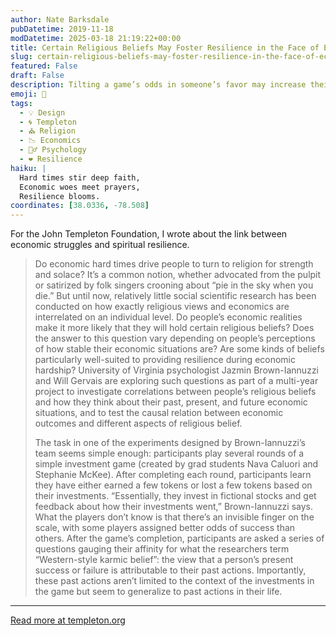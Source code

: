 ```yaml
---
author: Nate Barksdale
pubDatetime: 2019-11-18
modDatetime: 2025-03-18 21:19:22+00:00
title: Certain Religious Beliefs May Foster Resilience in the Face of Economic Adversity
slug: certain-religious-beliefs-may-foster-resilience-in-the-face-of-economic-adversity
featured: False
draft: False
description: Tilting a game’s odds in someone’s favor may increase their karmic beliefs
emoji: 🙏
tags:
  - 💡 Design
  - 🌀 Templeton
  - ⛪ Religion
  - 📉 Economics
  - 🧘‍♂️ Psychology
  - ❤️ Resilience
haiku: |
  Hard times stir deep faith,  
  Economic woes meet prayers,  
  Resilience blooms.
coordinates: [38.0336, -78.508]
---
```


For the John Templeton Foundation, I wrote about the link between economic struggles and spiritual resilience.

> Do economic hard times drive people to turn to religion for strength and solace? It’s a common notion, whether advocated from the pulpit or satirized by folk singers crooning about “pie in the sky when you die.” But until now, relatively little social scientific research has been conducted on how exactly religious views and economics are interrelated on an individual level. Do people’s economic realities make it more likely that they will hold certain religious beliefs? Does the answer to this question vary depending on people’s perceptions of how stable their economic situations are? Are some kinds of beliefs particularly well-suited to providing resilience during economic hardship? University of Virginia psychologist Jazmin Brown-Iannuzzi and Will Gervais are exploring such questions as part of a multi-year project to investigate correlations between people’s religious beliefs and how they think about their past, present, and future economic situations, and to test the causal relation between economic outcomes and different aspects of religious belief.
>
> The task in one of the experiments designed by Brown-Iannuzzi’s team seems simple enough: participants play several rounds of a simple investment game (created by grad students Nava Caluori and Stephanie McKee). After completing each round, participants learn they have either earned a few tokens or lost a few tokens based on their investments. “Essentially, they invest in fictional stocks and get feedback about how their investments went,” Brown-Iannuzzi says. What the players don’t know is that there’s an invisible finger on the scale, with some players assigned better odds of success than others. After the game’s completion, participants are asked a series of questions gauging their affinity for what the researchers term “Western-style karmic belief”: the view that a person’s present success or failure is attributable to their past actions. Importantly, these past actions aren’t limited to the context of the investments in the game but seem to generalize to past actions in their life.

---

[Read more at templeton.org](https://www.templeton.org/grant/certain-religious-beliefs-may-foster-resilience-in-the-face-of-economic-adversity)
